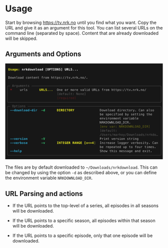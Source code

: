 # Usage

Start by browsing <https://tv.nrk.no> until you find what you want. Copy the URL and
give it as an argument for this tool. You can list several URLs on the command line
(separated by space). Content that are already downloaded will be skipped.

## Arguments and Options

![Usage](images/nrkdownload_help.png)

The files are by default downloaded to `~/Downloads/nrkdownload`. This can be changed by
using the option `-d` as described above, or you can define the environment variable
`NRKDOWNLOAD_DIR`.

## URL Parsing and actions

- If the URL points to the top-level of a series, all episodes in all seasons will be
  downloaded.

- If the URL points to a specific season, all episodes within that season will be
  downloaded.

- If the URL points to a specific episode, only that one episode will be downloaded.
